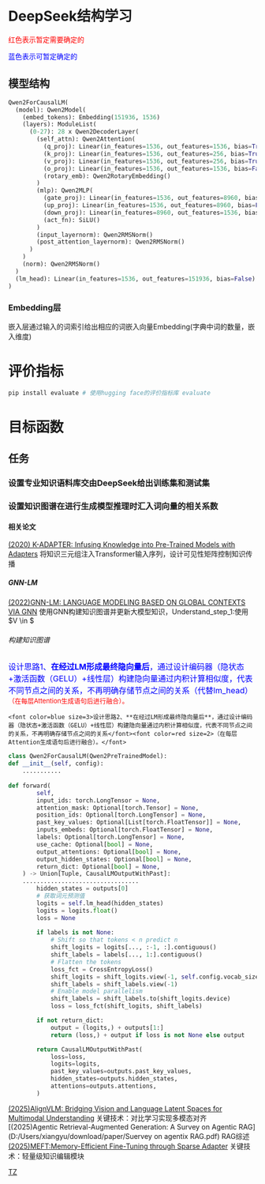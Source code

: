 # DeepSeek结构学习

<font color=red>红色表示暂定需要确定的</font>

<font color=blue>蓝色表示可暂定确定的</font>

## 模型结构
```python
Qwen2ForCausalLM(
  (model): Qwen2Model(
    (embed_tokens): Embedding(151936, 1536)
    (layers): ModuleList(
      (0-27): 28 x Qwen2DecoderLayer(
        (self_attn): Qwen2Attention(
          (q_proj): Linear(in_features=1536, out_features=1536, bias=True)
          (k_proj): Linear(in_features=1536, out_features=256, bias=True)
          (v_proj): Linear(in_features=1536, out_features=256, bias=True)
          (o_proj): Linear(in_features=1536, out_features=1536, bias=False)
          (rotary_emb): Qwen2RotaryEmbedding()
        )
        (mlp): Qwen2MLP(
          (gate_proj): Linear(in_features=1536, out_features=8960, bias=False)
          (up_proj): Linear(in_features=1536, out_features=8960, bias=False)
          (down_proj): Linear(in_features=8960, out_features=1536, bias=False)
          (act_fn): SiLU()
        )
        (input_layernorm): Qwen2RMSNorm()
        (post_attention_layernorm): Qwen2RMSNorm()
      )
    )
    (norm): Qwen2RMSNorm()
  )
  (lm_head): Linear(in_features=1536, out_features=151936, bias=False)
)
```
### Embedding层
嵌入层通过输入的词索引给出相应的词嵌入向量Embedding(字典中词的数量，嵌入维度)

# 评价指标

```bash
pip install evaluate # 使用hugging face的评价指标库 evaluate
```

# 目标函数

## 任务
### 设置专业知识语料库交由DeepSeek给出训练集和测试集



### 设置知识图谱在进行生成模型推理时汇入词向量的相关系数

#### 相关论文
[(2020) K-ADAPTER: Infusing Knowledge into Pre-Trained Models with Adapters](D:/Users/xiangyu/download/paper/K-ADAPTER.pdf)
将知识三元组注入Transformer输入序列，设计可见性矩阵控制知识传播

##### GNN-LM 

[(2022)GNN-LM: LANGUAGE MODELING BASED ON GLOBAL CONTEXTS VIA GNN](D:/Users/xiangyu/download/paper/GNN-LM.pdf)
使用GNN构建知识图谱并更新大模型知识，Understand_step_1:使用$V \in $

######  构建知识图谱
<font color=blue size=3>设计思路1、**在经过LM形成最终隐向量后**，通过设计编码器（隐状态+激活函数（GELU）+线性层）构建隐向量通过内积计算相似度，代表不同节点之间的关系，不再明确存储节点之间的关系（代替lm_head）</font><font color=red size=2>（在每层Attention生成语句后进行融合）。</font>

`<font color=blue size=3>设计思路2、**在经过LM形成最终隐向量后**，通过设计编码器（隐状态+激活函数（GELU）+线性层）构建隐向量通过内积计算相似度，代表不同节点之间的关系，不再明确存储节点之间的关系</font><font color=red size=2>（在每层Attention生成语句后进行融合）。</font>`

```python
class Qwen2ForCausalLM(Qwen2PreTrainedModel):
def __init__(self, config):
	...........
	
def forward(
        self,
        input_ids: torch.LongTensor = None,
        attention_mask: Optional[torch.Tensor] = None,
        position_ids: Optional[torch.LongTensor] = None,
        past_key_values: Optional[List[torch.FloatTensor]] = None,
        inputs_embeds: Optional[torch.FloatTensor] = None,
        labels: Optional[torch.LongTensor] = None,
        use_cache: Optional[bool] = None,
        output_attentions: Optional[bool] = None,
        output_hidden_states: Optional[bool] = None,
        return_dict: Optional[bool] = None,
    ) -> Union[Tuple, CausalLMOutputWithPast]:
    .................................
        hidden_states = outputs[0]
        # 获取词元预测值
        logits = self.lm_head(hidden_states)
        logits = logits.float()
		loss = None
        
        if labels is not None:
            # Shift so that tokens < n predict n
            shift_logits = logits[..., :-1, :].contiguous()
            shift_labels = labels[..., 1:].contiguous()
            # Flatten the tokens
            loss_fct = CrossEntropyLoss()
            shift_logits = shift_logits.view(-1, self.config.vocab_size)
            shift_labels = shift_labels.view(-1)
            # Enable model parallelism
            shift_labels = shift_labels.to(shift_logits.device)
            loss = loss_fct(shift_logits, shift_labels)

        if not return_dict:
            output = (logits,) + outputs[1:]
            return (loss,) + output if loss is not None else output

        return CausalLMOutputWithPast(
            loss=loss,
            logits=logits,
            past_key_values=outputs.past_key_values,
            hidden_states=outputs.hidden_states,
            attentions=outputs.attentions,
        )
```

[(2025)AlignVLM: Bridging Vision and Language Latent Spaces for Multimodal Understanding](D:/Users/xiangyu/download/paper/AlignVLM.pdf)
关键技术：对比学习实现多模态对齐
[(2025)Agentic Retrieval-Augmented Generation: A Survey on Agentic RAG](D:/Users/xiangyu/download/paper/Suervey on agentix RAG.pdf)
RAG综述
[(2025)MEFT:Memory-Efficient Fine-Tuning through Sparse Adapter](D:/Users/xiangyu/download/paper/MEFT.pdf)
关键技术：轻量级知识编辑模块



[TZ](https://lei-su.com/#/dashboard)